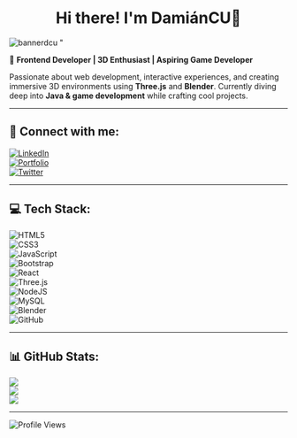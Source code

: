 <div align="center">
<h1 align="center">Hi there! I'm DamiánCU🐶</h1>
</div>
<img src="<img width="597" alt="bannerdcu" src="https://github.com/user-attachments/assets/104e7179-9050-4c14-aa5d-ce9487b21ce3" />
"

🚀 **Frontend Developer | 3D Enthusiast | Aspiring Game Developer**  

Passionate about web development, interactive experiences, and creating immersive 3D environments using **Three.js** and **Blender**. Currently diving deep into **Java & game development** while crafting cool projects.  

---

## 🔗 Connect with me:  
[![LinkedIn](https://img.shields.io/badge/LinkedIn-%230077B5.svg?style=for-the-badge&logo=linkedin&logoColor=white)](https://www.linkedin.com/in/dcu7548/)  
[![Portfolio](https://img.shields.io/badge/Portfolio-%23121011.svg?style=for-the-badge&logo=react&logoColor=white)](https://your-portfolio-link.com)  
[![Twitter](https://img.shields.io/badge/Twitter-%231DA1F2.svg?style=for-the-badge&logo=twitter&logoColor=white)](https://twitter.com/yourhandle)  

---

## 💻 Tech Stack:
![HTML5](https://img.shields.io/badge/html5-%23E34F26.svg?style=for-the-badge&logo=html5&logoColor=white)  
![CSS3](https://img.shields.io/badge/css3-%231572B6.svg?style=for-the-badge&logo=css3&logoColor=white)  
![JavaScript](https://img.shields.io/badge/javascript-%23323330.svg?style=for-the-badge&logo=javascript&logoColor=%23F7DF1E)  
![Bootstrap](https://img.shields.io/badge/bootstrap-%238511FA.svg?style=for-the-badge&logo=bootstrap&logoColor=white)  
![React](https://img.shields.io/badge/react-%2320232a.svg?style=for-the-badge&logo=react&logoColor=%2361DAFB)  
![Three.js](https://img.shields.io/badge/threejs-black?style=for-the-badge&logo=three.js&logoColor=white)  
![NodeJS](https://img.shields.io/badge/node.js-6DA55F?style=for-the-badge&logo=node.js&logoColor=white)  
![MySQL](https://img.shields.io/badge/mysql-4479A1.svg?style=for-the-badge&logo=mysql&logoColor=white)  
![Blender](https://img.shields.io/badge/blender-%23F5792A.svg?style=for-the-badge&logo=blender&logoColor=white)  
![GitHub](https://img.shields.io/badge/github-%23121011.svg?style=for-the-badge&logo=github&logoColor=white)  

---

## 📊 GitHub Stats:
![](https://github-readme-stats.vercel.app/api?username=DamianCU&theme=tokyonight&hide_border=false&include_all_commits=true&count_private=true)  
![](https://github-readme-streak-stats.herokuapp.com/?user=DamianCU&theme=tokyonight&hide_border=false)  
![](https://github-readme-stats.vercel.app/api/top-langs/?username=DamianCU&theme=tokyonight&hide_border=false&include_all_commits=true&count_private=true&layout=compact)  

---


![Profile Views](https://visitcount.itsvg.in/api?id=DamianCU&icon=6&color=0)  

<!-- Generated with ❤️ using GPRM ( https://gprm.itsvg.in ) -->
